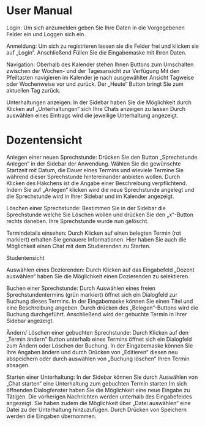 <h1>User Manual</h1>

Login:
Um sich anzumelden geben Sie Ihre Daten in die Vorgegebenen Felder ein und Loggen sich ein.

Anmeldung:
Um sich zu registrieren lassen sie die Felder frei und klicken sie auf „Login“.
Anschließend Füllen Sie die Eingabemaske mit Ihren Daten.

Navigation:
Oberhalb des Kalender stehen Ihnen Buttons zum Umschalten zwischen der Wochen- und der Tagesansicht zur Verfügung
Mit den Pfeiltasten navigieren im Kalender je nach ausgewählter Ansicht Tagweise oder Wochenweise vor und zurück.
Der „Heute“ Button bringt Sie zum aktuellen Tag zurück.

Unterhaltungen anzeigen:
In der Sidebar haben Sie die Möglichkeit durch Klicken auf „Unterhaltungen“ sich Ihre Chats anzeigen zu lassen
Durch auswählen eines Eintrags wird die jeweilige Unterhaltung angezeigt.

<h1>Dozentensicht</h1>

Anlegen einer neuen Sprechstunde:
Drücken Sie den Button „Sprechstunde Anlegen“ in der Sidebar der Anwendung.
Wählen Sie die gewünschte Startzeit mit Datum, die Dauer eines Termins und wieviele Termine Sie während dieser Sprechstunde hintereinander anbieten wollen.
Durch Klicken des Häkchens ist die Angabe einer Beschreibung verpflichtend.
Indem Sie auf „Anlegen“ klicken wird die neue Sprechstunde angelegt und die Sprechstunde wird in Ihrer Sidebar und im Kalender angezeigt.

Löschen einer Sprechstunde:
Bestimmen Sie in der Sidebar die Sprechstunde welche Sie Löschen wollen und drücken Sie den „x“-Button rechts daneben.
Ihre Sprechstunde wurde nun gelöscht.

Termindetails einsehen:
Durch Klicken auf einen belegten Termin (rot markiert) erhalten Sie genauere Informationen.
Hier haben Sie auch die Möglichkeit einen Chat mit dem Studierenden zu Starten.


Studentensicht

Auswählen eines Dozierenden:
Durch Klicken auf das Eingabefeld „Dozent auswählen“ haben Sie die Möglichkeit einen Dozierenden zu selektieren.

Buchen einer Sprechstunde:
Durch Auswählen eines freien Sprechstundentermins (grün markiert) öffnet sich ein Dialogfeld zur Buchung dieses Termins.
In der Eingabemaske können Sie einen Titel und eine Beschreibung angeben.
Durch drücken des „Belegen“-Buttons wird die Buchung durchgeführt.
Anschließend wird der gebuchte Termin in Ihrer Sidebar angezeigt.

Ändern/ Löschen einer gebuchten Sprechstunde:
Durch Klicken auf den „Termin ändern“ Button unterhalb eines Termins öffnet sich ein Dialogfeld zum Ändern oder Löschen der Buchung.
In der Eingabemaske können Sie Ihre Angaben ändern und durch Drücken von „Editieren“ diesen neu abspeichern oder durch auswählen von „Buchung löschen“ Ihren Termin absagen.

Starten einer Unterhaltung:
In der Sidebar können Sie durch Auswählen von „Chat starten“ eine Unterhaltung zum gebuchten Termin starten
Im sich öffnenden Dialogfenster haben Sie die Möglichkeit eine neue Eingabe zu Tätigen.
Die vorherigen Nachrichten werden unterhalb des Eingabefeldes angezeigt.
Sie haben zudem die Möglichkeit über „Datei auswählen“ eine Datei zu der Unterhaltung hinzuzufügen.
Durch Drücken von Speichern werden die Eingaben übernommen.
